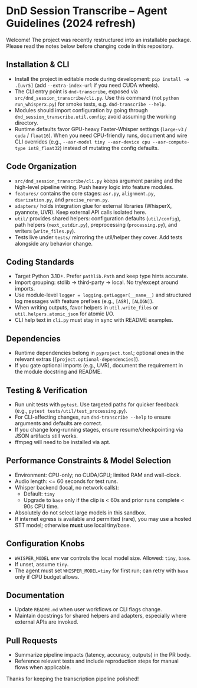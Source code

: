 # DnD Session Transcribe – Agent Guidelines (2024 refresh)

Welcome! The project was recently restructured into an installable package. Please read the notes below before changing code in this repository.

## Installation & CLI
- Install the project in editable mode during development: `pip install -e .[uvr5]` (add `--extra-index-url` if you need CUDA wheels).
- The CLI entry point is `dnd-transcribe`, exposed via `src/dnd_session_transcribe/cli.py`. Use this command (not `python run_whisperx.py`) for smoke tests, e.g. `dnd-transcribe --help`.
- Modules should import configuration by going through `dnd_session_transcribe.util.config`; avoid assuming the working directory.
- Runtime defaults favor GPU-heavy Faster-Whisper settings (`large-v3` / `cuda` / `float16`). When you need CPU-friendly runs, document and wire CLI overrides (e.g., `--asr-model tiny --asr-device cpu --asr-compute-type int8_float32`) instead of mutating the config defaults.

## Code Organization
- `src/dnd_session_transcribe/cli.py` keeps argument parsing and the high-level pipeline wiring. Push heavy logic into feature modules.
- `features/` contains the core stages: `asr.py`, `alignment.py`, `diarization.py`, and `precise_rerun.py`.
- `adapters/` holds integration glue for external libraries (WhisperX, pyannote, UVR). Keep external API calls isolated here.
- `util/` provides shared helpers: configuration defaults (`util/config`), path helpers (`next_outdir.py`), preprocessing (`processing.py`), and writers (`write_files.py`).
- Tests live under `tests/` mirroring the util/helper they cover. Add tests alongside any behavior change.

## Coding Standards
- Target Python 3.10+. Prefer `pathlib.Path` and keep type hints accurate.
- Import grouping: stdlib → third-party → local. No try/except around imports.
- Use module-level `logger = logging.getLogger(__name__)` and structured log messages with feature prefixes (e.g., `[ASR]`, `[ALIGN]`).
- When writing outputs, favor helpers in `util.write_files` or `util.helpers.atomic_json` for atomic I/O.
- CLI help text in `cli.py` must stay in sync with README examples.

## Dependencies
- Runtime dependencies belong in `pyproject.toml`; optional ones in the relevant extras (`[project.optional-dependencies]`).
- If you gate optional imports (e.g., UVR), document the requirement in the module docstring and README.

## Testing & Verification
- Run unit tests with `pytest`. Use targeted paths for quicker feedback (e.g., `pytest tests/util/test_processing.py`).
- For CLI-affecting changes, run `dnd-transcribe --help` to ensure arguments and defaults are correct.
- If you change long-running stages, ensure resume/checkpointing via JSON artifacts still works.
- ffmpeg will need to be installed via apt.

## Performance Constraints & Model Selection
- Environment: CPU-only; no CUDA/GPU; limited RAM and wall-clock.
- Audio length: <= 60 seconds for test runs.
- Whisper backend (local, no network calls):
  - Default: `tiny`
  - Upgrade to `base` only if the clip is < 60s and prior runs complete < 90s CPU time.
- Absolutely do not select large models in this sandbox.
- If internet egress is available and permitted (rare), you may use a hosted STT model; otherwise **must** use local tiny/base.

## Configuration Knobs
- `WHISPER_MODEL` env var controls the local model size. Allowed: `tiny`, `base`.
- If unset, assume `tiny`.
- The agent must set `WHISPER_MODEL=tiny` for first run; can retry with `base` only if CPU budget allows.

## Documentation
- Update `README.md` when user workflows or CLI flags change.
- Maintain docstrings for shared helpers and adapters, especially where external APIs are invoked.

## Pull Requests
- Summarize pipeline impacts (latency, accuracy, outputs) in the PR body.
- Reference relevant tests and include reproduction steps for manual flows when applicable.

Thanks for keeping the transcription pipeline polished!
